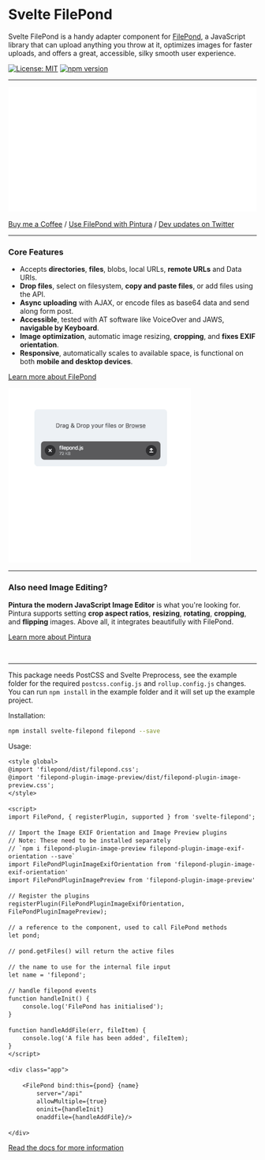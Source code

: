 # Svelte FilePond

Svelte FilePond is a handy adapter component for [FilePond](https://pqina.nl/filepond/), a JavaScript library that can upload anything you throw at it, optimizes images for faster uploads, and offers a great, accessible, silky smooth user experience.

[![License: MIT](https://img.shields.io/badge/license-MIT-blue.svg)](https://github.com/pqina/svelte-filepond/blob/master/LICENSE)
[![npm version](https://badge.fury.io/js/svelte-filepond.svg)](https://www.npmjs.com/package/svelte-filepond)


---

<img src="https://github.com/pqina/filepond-github-assets/blob/master/header.svg" alt="FilePond"/>

[Buy me a Coffee](https://www.buymeacoffee.com/rikschennink/) / [Use FilePond with Pintura](https://pqina.nl/pintura/?ref=github-filepond) / [Dev updates on Twitter](https://twitter.com/rikschennink/)

---

### Core Features

- Accepts **directories**, **files**, blobs, local URLs, **remote URLs** and Data URIs.
- **Drop files**, select on filesystem, **copy and paste files**, or add files using the API.
- **Async uploading** with AJAX, or encode files as base64 data and send along form post.
- **Accessible**, tested with AT software like VoiceOver and JAWS, **navigable by Keyboard**.
- **Image optimization**, automatic image resizing, **cropping**, and **fixes EXIF orientation**.
- **Responsive**, automatically scales to available space, is functional on both **mobile and desktop devices**.

[Learn more about FilePond](https://pqina.nl/filepond/)


<img src="https://github.com/pqina/filepond-github-assets/blob/master/filepond-animation-01.gif?raw=true" width="370" alt=""/>

---

### Also need Image Editing?

**Pintura the modern JavaScript Image Editor** is what you're looking for. Pintura supports setting **crop aspect ratios**, **resizing**, **rotating**, **cropping**, and **flipping** images. Above all, it integrates beautifully with FilePond.

[Learn more about Pintura](https://pqina.nl/pintura/?ref=github-svelte-filepond)

<img src="https://github.com/pqina/filepond-github-assets/blob/master/filepond_pintura.gif?raw=true" width="600" alt=""/>

---

This package needs PostCSS and Svelte Preprocess, see the example folder for the required `postcss.config.js` and `rollup.config.js` changes. You can run `npm install` in the example folder and it will set up the example project.

Installation:

```bash
npm install svelte-filepond filepond --save
```

Usage:

```svelte
<style global>
@import 'filepond/dist/filepond.css';
@import 'filepond-plugin-image-preview/dist/filepond-plugin-image-preview.css';
</style>

<script>
import FilePond, { registerPlugin, supported } from 'svelte-filepond';

// Import the Image EXIF Orientation and Image Preview plugins
// Note: These need to be installed separately
// `npm i filepond-plugin-image-preview filepond-plugin-image-exif-orientation --save`
import FilePondPluginImageExifOrientation from 'filepond-plugin-image-exif-orientation'
import FilePondPluginImagePreview from 'filepond-plugin-image-preview'

// Register the plugins
registerPlugin(FilePondPluginImageExifOrientation, FilePondPluginImagePreview);

// a reference to the component, used to call FilePond methods
let pond;

// pond.getFiles() will return the active files

// the name to use for the internal file input
let name = 'filepond';

// handle filepond events
function handleInit() {
	console.log('FilePond has initialised');
}

function handleAddFile(err, fileItem) {
	console.log('A file has been added', fileItem);
}
</script>

<div class="app">

	<FilePond bind:this={pond} {name}
		server="/api"
		allowMultiple={true}
		oninit={handleInit}
		onaddfile={handleAddFile}/>

</div>
```

[Read the docs for more information](https://pqina.nl/filepond/docs/patterns/frameworks/svelte/)
